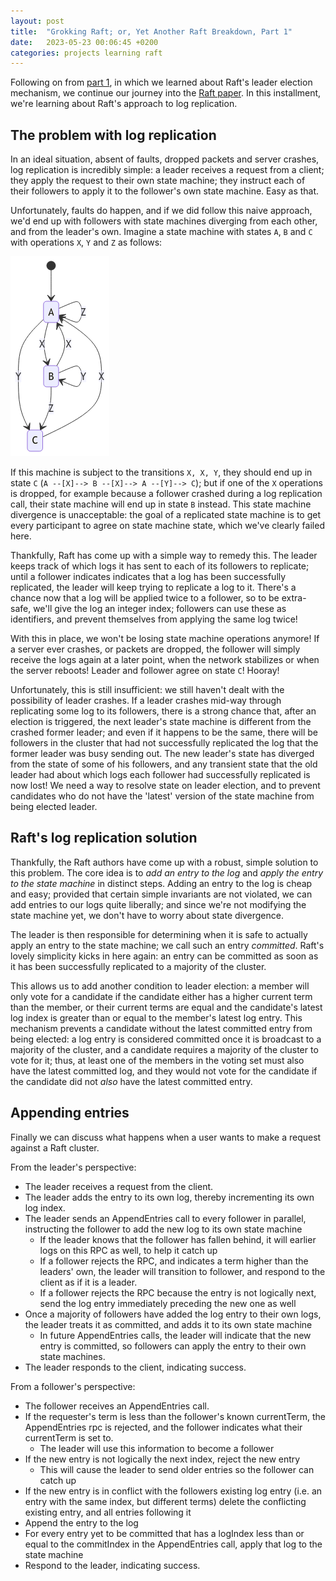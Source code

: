 ```yaml
---
layout: post
title:  "Grokking Raft; or, Yet Another Raft Breakdown, Part 1"
date:   2023-05-23 00:06:45 +0200
categories: projects learning raft
---
```


Following on from [part 1][grokking-raft-1], in which we learned about Raft's leader election mechanism, we continue our journey into the [Raft paper][raft-paper]. In this installment, we're learning about Raft's approach to log replication.

## The problem with log replication

In an ideal situation, absent of faults, dropped packets and server crashes, log replication is incredibly simple: a leader receives a request from a client; they apply the request to their own state machine; they instruct each of their followers to apply it to the follower's own state machine. Easy as that. 

Unfortunately, faults do happen, and if we did follow this naive approach, we'd end up with followers with state machines diverging from each other, and from the leader's own. Imagine a state machine with states `A`, `B` and `C` with operations `X`, `Y` and `Z` as follows:

![State machine diagram](/images/raft-simple-state-diagram.png)

If this machine is subject to the transitions  `X, X, Y`, they should end up in state `C` (`A --[X]--> B --[X]--> A --[Y]--> C`); but if one of the `X` operations is dropped, for example because a follower crashed during a log replication call, their state machine will end up in state `B` instead. This state machine divergence is unacceptable: the goal of a replicated state machine is to get every participant to agree on state machine state, which we've clearly failed here.

Thankfully, Raft has come up with a simple way to remedy this. The leader keeps track of which logs it has sent to each of its followers to replicate; until a follower indicates indicates that a log has been successfully replicated, the leader will keep trying to replicate a log to it. There's a chance now that a log will be applied twice to a follower, so to be extra-safe, we'll give the log an integer index; followers can use these as identifiers, and prevent themselves from applying the same log twice!

With this in place, we won't be losing state machine operations anymore! If a server ever crashes, or packets are dropped, the follower will simply receive the logs again at a later point, when the network stabilizes or when the server reboots! Leader and follower agree on state `C`! Hooray!

Unfortunately, this is still insufficient: we still haven't dealt with the possibility of leader crashes. If a leader crashes mid-way through replicating some log to its followers, there is a strong chance that, after an election is triggered, the next leader's state machine is different from the crashed former leader; and even if it happens to be the same, there will be followers in the cluster that had not successfully replicated the log that the former leader was busy sending out. The new leader's state has diverged from the state of some of his followers, and any transient state that the old leader had about which logs each follower had successfully replicated is now lost! We need a way to resolve state on leader election, and to prevent candidates who do not have the 'latest' version of the state machine from being elected leader. 

## Raft's log replication solution

Thankfully, the Raft authors have come up with a robust, simple solution to this problem. The core idea is to _add an entry to the log_ and _apply the entry to the state machine_ in distinct steps. Adding an entry to the log is cheap and easy; provided that certain simple invariants are not violated, we can add entries to our logs quite liberally; and since we're not modifying the state machine yet, we don't have to worry about state divergence.

The leader is then responsible for determining when it is safe to actually apply an entry to the state machine; we call such an entry _committed_. Raft's lovely simplicity kicks in here again: an entry can be committed as soon as it has been successfully replicated to a majority of the cluster.

This allows us to add another condition to leader election: a member will only vote for a candidate if the candidate either has a higher current term than the member, or their current terms are equal and the candidate's latest log index is greater than or equal to the member's latest log entry. This mechanism prevents a candidate without the latest committed entry from being elected: a log entry is considered committed once it is broadcast to a majority of the cluster, and a candidate requires a majority of the cluster to vote for it; thus, at least one of the members in the voting set must also have the latest committed log, and they would not vote for the candidate if the candidate did not _also_ have the latest committed entry. 

## Appending entries

Finally we can discuss what happens when a user wants to make a request against a Raft cluster. 

From the leader's perspective:

- The leader receives a request from the client. 
- The leader adds the entry to its own log, thereby incrementing its own log index. 
- The leader sends an AppendEntries call to every follower in parallel, instructing the follower to add the new log to its own state machine
  - If the leader knows that the follower has fallen behind, it will earlier logs on this RPC as well, to help it catch up
  - If a follower rejects the RPC, and indicates a term higher than the leaders' own, the leader will transition to follower, and respond to the client as if it is a leader.
  - If a follower rejects the RPC because the entry is not logically next, send the log entry immediately preceding the new one as well
- Once a majority of followers have added the log entry to their own logs, the leader treats it as committed, and adds it to its own state machine
  - In future AppendEntries calls, the leader will indicate that the new entry is committed, so followers can apply the entry to their own state machines.
- The leader responds to the client, indicating success.

From a follower's perspective:
- The follower receives an AppendEntries call.
- If the requester's term is less than the follower's known currentTerm, the AppendEntries rpc is rejected, and the follower indicates what their currentTerm is set to.
  - The leader will use this information to become a follower
- If the new entry is not logically the next index, reject the new entry
  - This will cause the leader to send older entries so the follower can catch up
- If the new entry is in conflict with the followers existing log entry (i.e. an entry with the same index, but different terms) delete the conflicting existing entry, and all entries following it
- Append the entry to the log
- For every entry yet to be committed that has a logIndex less than or equal to the commitIndex in the AppendEntries call, apply that log to the state machine
- Respond to the leader, indicating success.

[grokking-raft-1]: /grokking-raft/
[raft-paper]:  https://raft.github.io/raft.pdf

